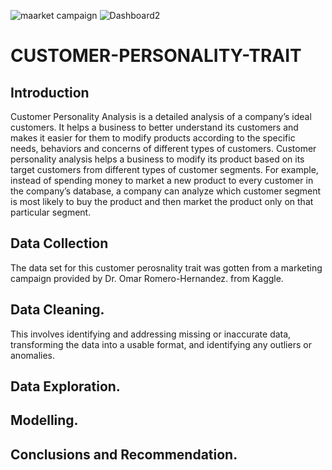 ![maarket campaign](https://user-images.githubusercontent.com/29276051/235600145-a8031bf2-108e-4ac7-979c-9e19838c21e1.jpg)
![Dashboard2](https://user-images.githubusercontent.com/29276051/235593681-3de2e148-2119-40e8-a142-0d5f59a6f624.png)
# CUSTOMER-PERSONALITY-TRAIT
## Introduction
Customer Personality Analysis is a detailed analysis of a company’s ideal customers. It helps a business to better understand its customers and makes it easier for them to modify products according to the specific needs, behaviors and concerns of different types of customers.
Customer personality analysis helps a business to modify its product based on its target customers from different types of customer segments. For example, instead of spending money to market a new product to every customer in the company’s database, a company can analyze which customer segment is most likely to buy the product and then market the product only on that particular segment.

## Data Collection
The data set for this customer perosnality trait was gotten from a marketing campaign provided by Dr. Omar Romero-Hernandez. from Kaggle.

## Data Cleaning.
This involves identifying and addressing missing or inaccurate data, transforming the data into a usable format, and identifying any outliers or anomalies.

## Data Exploration.
## Modelling.
## Conclusions and Recommendation.

